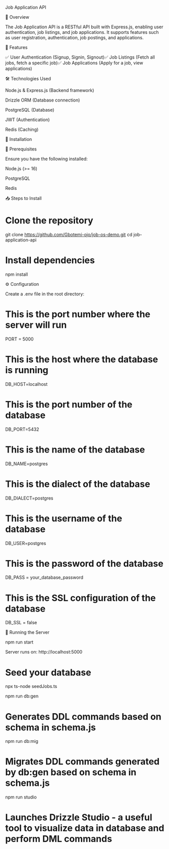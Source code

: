 Job Application API

📌 Overview

The Job Application API is a RESTful API built with Express.js, enabling user authentication, job listings, and job applications. It supports features such as user registration, authentication, job postings, and applications.

🚀 Features

✅ User Authentication (Signup, Signin, Signout)✅ Job Listings (Fetch all jobs, fetch a specific job)✅ Job Applications (Apply for a job, view applications)

🛠️ Technologies Used

Node.js & Express.js (Backend framework)

Drizzle ORM (Database connection)

PostgreSQL (Database)

JWT (Authentication)

Redis (Caching)

🔧 Installation

📌 Prerequisites

Ensure you have the following installed:

Node.js (>= 16)

PostgreSQL

Redis

📥 Steps to Install

# Clone the repository
git clone https://github.com/Gbotemi-ojo/job-os-demo.git
cd job-application-api

# Install dependencies
npm install

⚙️ Configuration

Create a .env file in the root directory:

# This is the port number where the server will run	
PORT = 5000

# This is the host where the database is running
DB_HOST=localhost

# This is the port number of the database
DB_PORT=5432 

# This is the name of the database
DB_NAME=postgres 

# This is the dialect of the database
DB_DIALECT=postgres

# This is the username of the database
DB_USER=postgres 

# This is the password of the database
DB_PASS = your_database_password

# This is the SSL configuration of the database
DB_SSL = false

🚀 Running the Server

npm run start

Server runs on: http://localhost:5000

# Seed your database
npx ts-node seedJobs.ts

npm run db:gen
# Generates DDL commands based on schema in schema.js

npm run db:mig
# Migrates DDL commands generated by db:gen based on schema in schema.js

npm run studio
# Launches Drizzle Studio - a useful tool to visualize data in database and perform DML commands
